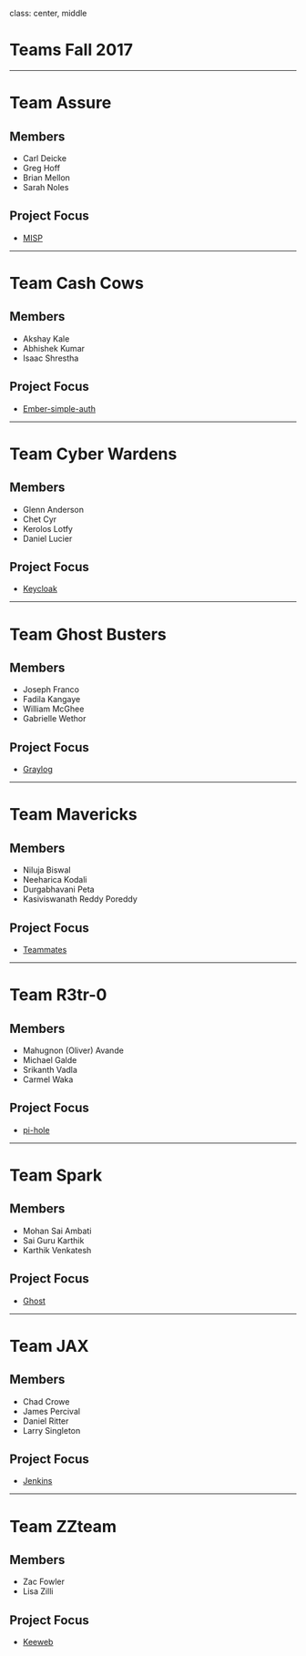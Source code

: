 class: center, middle
# Teams Fall 2017

---
# Team Assure

## Members
- Carl Deicke
- Greg Hoff
- Brian Mellon
- Sarah Noles

## Project Focus
- [MISP](http://www.misp-project.org)

---

# Team Cash Cows

## Members
- Akshay Kale
- Abhishek Kumar
- Isaac Shrestha

## Project Focus
- [Ember-simple-auth](https://github.com/simplabs/ember-simple-auth)

---

# Team Cyber Wardens

## Members
- Glenn Anderson
- Chet Cyr
- Kerolos Lotfy
- Daniel Lucier

## Project Focus
- [Keycloak](http://www.keycloak.org/index.html)

---
# Team Ghost Busters

## Members
- Joseph Franco
- Fadila Kangaye
- William McGhee
- Gabrielle Wethor  

## Project Focus
- [Graylog](https://github.com/Graylog2/graylog2-server)

---
# Team Mavericks

## Members
- Niluja Biswal
- Neeharica Kodali
- Durgabhavani Peta
- Kasiviswanath Reddy Poreddy  

## Project Focus
- [Teammates](https://github.com/TEAMMATES/teammates)

---
# Team R3tr-0

## Members
- Mahugnon (Oliver) Avande
- Michael Galde
- Srikanth Vadla
- Carmel Waka

## Project Focus
- [pi-hole](https://github.com/pi-hole/pi-hole)

---
# Team Spark

## Members
- Mohan Sai Ambati
- Sai Guru Karthik
- Karthik Venkatesh

## Project Focus
- [Ghost](https://github.com/TryGhost/Ghost)

---
# Team JAX

## Members
- Chad Crowe
- James Percival
- Daniel Ritter
- Larry Singleton  

## Project Focus
- [Jenkins](https://jenkins.io)
---

# Team ZZteam

## Members
- Zac Fowler
- Lisa Zilli

## Project Focus
- [Keeweb](https://github.com/keeweb/keeweb)
